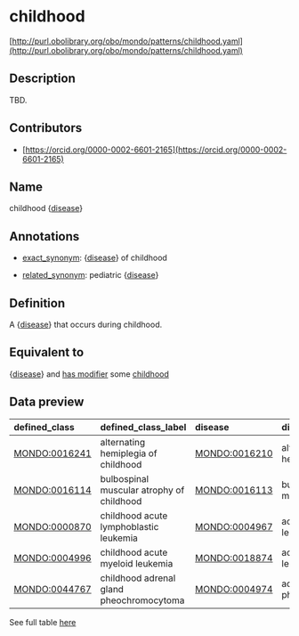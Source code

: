 # childhood 

[http://purl.obolibrary.org/obo/mondo/patterns/childhood.yaml](http://purl.obolibrary.org/obo/mondo/patterns/childhood.yaml)
## Description 

TBD.
## Contributors 
* [https://orcid.org/0000-0002-6601-2165](https://orcid.org/0000-0002-6601-2165) 
## Name 

childhood {[disease](http://purl.obolibrary.org/obo/MONDO_0000001)}

## Annotations 

* [exact_synonym](http://www.geneontology.org/formats/oboInOwl#hasExactSynonym): {[disease](http://purl.obolibrary.org/obo/MONDO_0000001)} of childhood

* [related_synonym](http://www.geneontology.org/formats/oboInOwl#hasRelatedSynonym): pediatric {[disease](http://purl.obolibrary.org/obo/MONDO_0000001)}

## Definition 

A {[disease](http://purl.obolibrary.org/obo/MONDO_0000001)} that occurs during childhood.

## Equivalent to 

{[disease](http://purl.obolibrary.org/obo/MONDO_0000001)} and [has modifier](http://purl.obolibrary.org/obo/RO_0002573) some [childhood](http://purl.obolibrary.org/obo/HP_0011463)

## Data preview 
| defined_class                                | defined_class_label                       | disease                                      | disease_label                          |
|:---------------------------------------------|:------------------------------------------|:---------------------------------------------|:---------------------------------------|
| [MONDO:0016241](http://purl.obolibrary.org/obo/MONDO_0016241) | alternating hemiplegia of childhood       | [MONDO:0016210](http://purl.obolibrary.org/obo/MONDO_0016210) | alternating hemiplegia                 |
| [MONDO:0016114](http://purl.obolibrary.org/obo/MONDO_0016114) | bulbospinal muscular atrophy of childhood | [MONDO:0016113](http://purl.obolibrary.org/obo/MONDO_0016113) | bulbospinal muscular atrophy           |
| [MONDO:0000870](http://purl.obolibrary.org/obo/MONDO_0000870) | childhood acute lymphoblastic leukemia    | [MONDO:0004967](http://purl.obolibrary.org/obo/MONDO_0004967) | acute lymphoblastic leukemia (disease) |
| [MONDO:0004996](http://purl.obolibrary.org/obo/MONDO_0004996) | childhood acute myeloid leukemia          | [MONDO:0018874](http://purl.obolibrary.org/obo/MONDO_0018874) | acute myeloid leukemia                 |
| [MONDO:0044767](http://purl.obolibrary.org/obo/MONDO_0044767) | childhood adrenal gland pheochromocytoma  | [MONDO:0004974](http://purl.obolibrary.org/obo/MONDO_0004974) | adrenal gland pheochromocytoma         |

See full table [here](https://github.com/monarch-initiative/mondo/blob/master/src/patterns/data/matches/childhood.tsv) 
